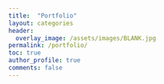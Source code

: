 ```yaml
---
title:  "Portfolio"
layout: categories
header:
  overlay_image: /assets/images/BLANK.jpg
permalink: /portfolio/
toc: true
author_profile: true
comments: false
---
```

